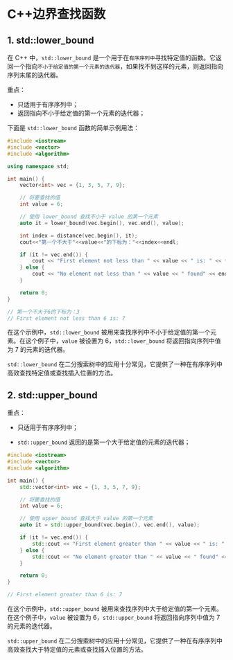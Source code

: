 # C++边界查找函数

## 1. std::lower_bound

在 C++ 中，`std::lower_bound` 是一个用于在`有序序列中`寻找特定值的函数。它返回一个指向`不小于给定值的第一个元素的迭代器`，如果找不到这样的元素，则返回指向序列末尾的迭代器。

重点：

+ 只适用于有序序列中；
+ 返回指向不小于给定值的第一个元素的迭代器；

下面是 `std::lower_bound` 函数的简单示例用法：

```c++
#include <iostream>
#include <vector>
#include <algorithm>

using namespace std;

int main() {
    vector<int> vec = {1, 3, 5, 7, 9};

    // 将要查找的值
    int value = 6;

    // 使用 lower_bound 查找不小于 value 的第一个元素
    auto it = lower_bound(vec.begin(), vec.end(), value);

    int index = distance(vec.begin(), it);
    cout<<"第一个不大于"<<value<<"的下标为："<<index<<endl;

    if (it != vec.end()) {
        cout << "First element not less than " << value << " is: " << *it << endl;
    } else {
        cout << "No element not less than " << value << " found" << endl;
    }

    return 0;
}

// 第一个不大于6的下标为：3
// First element not less than 6 is: 7
```

在这个示例中，`std::lower_bound` 被用来查找序列中不小于给定值的第一个元素。在这个例子中，`value` 被设置为 6，`std::lower_bound` 将返回指向序列中值为 7 的元素的迭代器。

`std::lower_bound` 在二分搜索树中的应用十分常见，它提供了一种在有序序列中高效查找特定值或查找插入位置的方法。

## 2. std::upper_bound

重点：

+ 只适用于有序序列中；

+ `std::upper_bound` 返回的是第一个大于给定值的元素的迭代器；

```c++
#include <iostream>
#include <vector>
#include <algorithm>

int main() {
    std::vector<int> vec = {1, 3, 5, 7, 9};

    // 将要查找的值
    int value = 6;

    // 使用 upper_bound 查找大于 value 的第一个元素
    auto it = std::upper_bound(vec.begin(), vec.end(), value);

    if (it != vec.end()) {
        std::cout << "First element greater than " << value << " is: " << *it << std::endl;
    } else {
        std::cout << "No element greater than " << value << " found" << std::endl;
    }

    return 0;
}

// First element greater than 6 is: 7
```

在这个示例中，`std::upper_bound` 被用来查找序列中大于给定值的第一个元素。在这个例子中，`value` 被设置为 6，`std::upper_bound` 将返回指向序列中值为 7 的元素的迭代器。

`std::upper_bound` 在二分搜索树中的应用十分常见，它提供了一种在有序序列中高效查找大于特定值的元素或查找插入位置的方法。